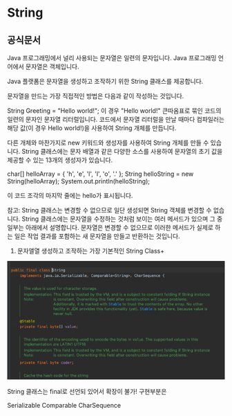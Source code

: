 # String

## 공식문서


Java 프로그래밍에서 널리 사용되는 문자열은 일련의 문자입니다. Java 프로그래밍 언어에서 문자열은 객체입니다.

Java 플랫폼은 문자열을 생성하고 조작하기 위한 String 클래스를 제공합니다.

문자열을 만드는 가장 직접적인 방법은 다음과 같이 작성하는 것입니다.

String Greeting = "Hello world!";
이 경우 "Hello world!" 큰따옴표로 묶인 코드의 일련의 문자인 문자열 리터럴입니다.
코드에서 문자열 리터럴을 만날 때마다 컴파일러는 해당 값(이 경우 Hello world!)을 사용하여 String 개체를 만듭니다.

다른 개체와 마찬가지로 new 키워드와 생성자를 사용하여 String 개체를 만들 수 있습니다. String 클래스에는 문자 배열과 같은 다양한 소스를 사용하여 문자열의 초기 값을 제공할 수 있는 13개의 생성자가 있습니다.


char[] helloArray = { 'h', 'e', 'l', 'l', 'o', '.' };
String helloString = new String(helloArray);
System.out.println(helloString);

이 코드 조각의 마지막 줄에는 hello가 표시됩니다.

참고: String 클래스는 변경할 수 없으므로 일단 생성되면 String 객체를 변경할 수 없습니다. 
String 클래스에는 문자열을 수정하는 것처럼 보이는 여러 메서드가 있으며 그 중 일부는 아래에서 설명합니다. 
문자열은 변경할 수 없으므로 이러한 메서드가 실제로 하는 일은 작업 결과를 포함하는 새 문자열을 만들고 반환하는 것입니다.


1. 문자앨열 생성하고 조작하는 가장 기본적인 String Class+


![](img/String/String1.png)



String 클래스는 final로 선언되 있어서 확장이 불가!
구현부분은

Serializable
Comparable<String>
CharSequence
